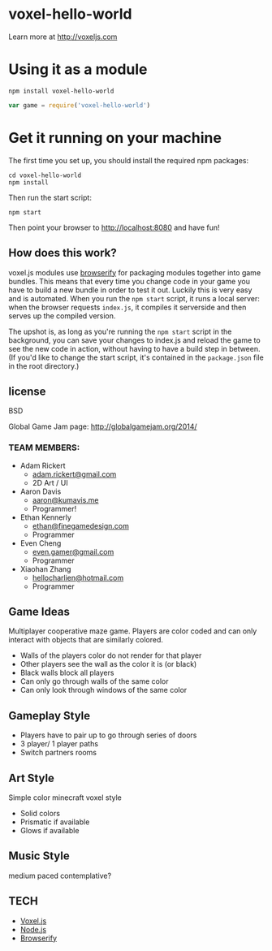 
# voxel-hello-world

Learn more at http://voxeljs.com

# Using it as a module

`npm install voxel-hello-world`

```javascript
var game = require('voxel-hello-world')
```

# Get it running on your machine

The first time you set up, you should install the required npm packages:

```
cd voxel-hello-world
npm install
```

Then run the start script:

```
npm start
```

Then point your browser to [http://localhost:8080](http://localhost:8080) and have fun!

## How does this work?

voxel.js modules use [browserify](http://browserify.org) for packaging modules together into game bundles. This means that every time you change code in your game you have to build a new bundle in order to test it out. Luckily this is very easy and is automated. When you run the `npm start` script, it runs a local server: when the browser requests `index.js`, it compiles it serverside and then serves up the compiled version.

The upshot is, as long as you're running the `npm start` script in the background, you can save your changes to index.js and reload the game to see the new code in action, without having to have a build step in between. (If you'd like to change the start script, it's contained in the `package.json` file in the root directory.)

## license

BSD


Global Game Jam page: http://globalgamejam.org/2014/

### TEAM MEMBERS:

* Adam Rickert
  - adam.rickert@gmail.com
  - 2D Art / UI
* Aaron Davis
  - aaron@kumavis.me
  - Programmer!
* Ethan Kennerly
  - ethan@finegamedesign.com
  - Programmer
* Even Cheng
  - even.gamer@gmail.com
  - Programmer
* Xiaohan Zhang
  - hellocharlien@hotmail.com
  - Programmer


Game Ideas
----------
Multiplayer cooperative maze game. Players are color coded and can 
only interact with objects that are similarly colored.

- Walls of the players color do not render for that player
- Other players see the wall as the color it is (or black)
- Black walls block all players
- Can only go through walls of the same color
- Can only look through windows of the same color


Gameplay Style
----------
- Players have to pair up to go through series of doors
- 3 player/ 1 player paths
- Switch partners rooms


Art Style
----------
Simple color minecraft voxel style
- Solid colors
- Prismatic if available
- Glows if available


Music Style
----------
medium paced
contemplative?


TECH
----------
- [Voxel.js](http://voxeljs.com/)
- [Node.js](http://nodejs.org/)
- [Browserify](http://browserify.org/)
